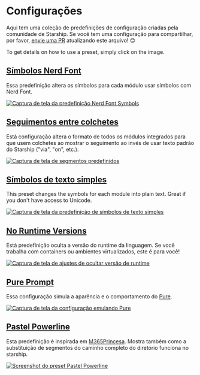 # Configurações

Aqui tem uma coleção de predefinições de configuração criadas pela comunidade de Starship. Se você tem uma configuração para compartilhar, por favor, [envie uma PR](https://github.com/starship/starship/edit/master/docs/presets/README.md) atualizando este arquivo! 😊

To get details on how to use a preset, simply click on the image.

## [Símbolos Nerd Font](./nerd-font.md)

Essa predefinição altera os símbolos para cada módulo usar símbolos com Nerd Font.

[![Captura de tela da predefinição Nerd Font Symbols](/presets/img/nerd-font-symbols.png "Click to view Nerd Font Symbols preset")](./nerd-font)

## [Seguimentos entre colchetes](./bracketed-segments.md)

Está configuração altera o formato de todos os módulos integrados para que usem colchetes ao mostrar o seguimento ao invés de usar texto padrão do Starship ("via", "on", etc.).

[![Captura de tela de segmentos predefinidos](/presets/img/bracketed-segments.png "Click to view Bracketed Segments preset")](./bracketed-segments)

## [Símbolos de texto simples](./plain-text.md)

This preset changes the symbols for each module into plain text. Great if you don't have access to Unicode.

[![Captura de tela da predefinição de símbolos de texto simples](/presets/img/plain-text-symbols.png "Click to view Plain Text Symbols preset")](./plain-text)

## [No Runtime Versions](./no-runtimes.md)

Está predefinição oculta a versão do runtime da linguagem. Se você trabalha com containers ou ambientes virtualizados, este é para você!

[![Captura de tela de ajustes de ocultar versão de runtime](/presets/img/no-runtime-versions.png "Click to view No Runtime Versions preset")](./no-runtimes)

## [Pure Prompt](./pure-preset.md)

Essa configuração simula a aparência e o comportamento do [Pure](https://github.com/sindresorhus/pure).

[![Captura de tela da configuração emulando Pure](/presets/img/pure-preset.png "Click to view Pure Prompt preset")](./pure-preset)

## [Pastel Powerline](./pastel-powerline.md)

Esta predefinição é inspirada em [M365Princesa](https://github.com/JanDeDobbeleer/oh-my-posh/blob/main/themes/M365Princess.omp.json). Mostra também como a substituição de segmentos do caminho completo do diretório funciona no starship.

[![Screenshot do preset Pastel Powerline](/presets/img/pastel-powerline.png "Click to view Pure Prompt preset")](./pastel-powerline)
